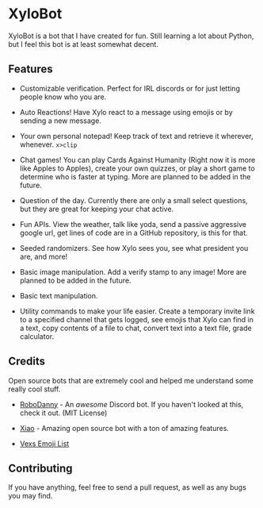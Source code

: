 # XyloBot

XyloBot is a bot that I have created for fun. Still learning a lot about Python, but I feel this bot is at least somewhat decent.

## Features

- Customizable verification. Perfect for IRL discords or for just letting people know who you are.

- Auto Reactions! Have Xylo react to a message using emojis or by sending a new message.

- Your own personal notepad! Keep track of text and retrieve it wherever, whenever. `x>clip`

- Chat games! You can play Cards Against Humanity (Right now it is more like Apples to Apples), create your own quizzes, or play a short game to determine who is faster at typing. More are planned to be added in the future.

- Question of the day. Currently there are only a small select questions, but they are great for keeping your chat active.

- Fun APIs. View the weather, talk like yoda, send a passive aggressive google url, get lines of code are in a GitHub repository, is this for that.

- Seeded randomizers. See how Xylo sees you, see what president you are, and more!

- Basic image manipulation. Add a verify stamp to any image! More are planned to be added in the future.

- Basic text manipulation.

- Utility commands to make your life easier. Create a temporary invite link to a specified channel that gets logged, see emojis that Xylo can find in a text, copy contents of a file to chat, convert text into a text file, grade calculator.

## Credits

Open source bots that are extremely cool and helped me understand some really cool stuff.

- [RoboDanny](https://github.com/Rapptz/RoboDanny) - An *awesome* Discord bot. If you haven't looked at this, check it out. (MIT License)

- [Xiao](https://github.com/dragonfire535/xiao) - Amazing open source bot with a ton of amazing features.

- [Vexs Emoji List](https://gist.github.com/Vexs/629488c4bb4126ad2a9909309ed6bd71)

## Contributing

If you have anything, feel free to send a pull request, as well as any bugs you may find.